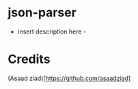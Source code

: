 # json-parser

 - insert description  here -



# Credits

(Asaad ziad)[https://github.com/asaadziad]
